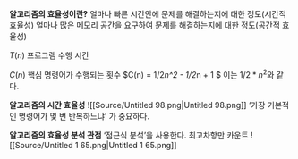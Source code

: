 **알고리즘의 효율성이란?**
얼마나 빠른 시간안에 문제를 해결하는지에 대한 정도(시간적 효율성)
얼마나 많은 메모리 공간을 요구하여 문제를 해결하는지에 대한 정도(공간적 효율성)
  
$T(n)$﻿
프로그램 수행 시간
  
$C(n)$﻿
핵심 명령어가 수행되는 횟수
$C(n) = 1/2*n^2 - 1/2*n + 1 $﻿
이는 $1/2 *n^2$﻿와 같다.
  
**알고리즘의 시간 효율성**
![[Source/Untitled 98.png|Untitled 98.png]]
‘가장 기본적인 명령어가 몇 번 반복하느냐’ 가 중요하다.
  
**알고리즘의 효율성 분석 관점**
‘점근식 분석’을 사용한다.
최고차항만 카운트
![[Source/Untitled 1 65.png|Untitled 1 65.png]]